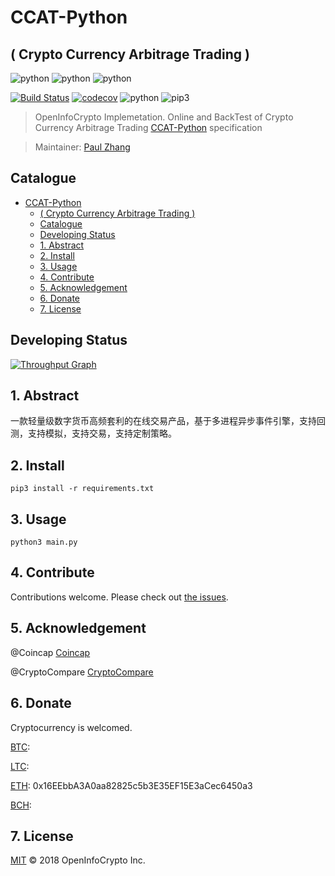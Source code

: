 # CCAT-Python
## ( Crypto Currency Arbitrage Trading )

![python](https://img.shields.io/badge/Project-CCAT%20Python-blue.svg?style=plastic)
![python](https://img.shields.io/badge/Status-Devloping-blue.svg?style=plastic)
![python](https://img.shields.io/badge/Made%20by-OpenInfoCrypto-blue.svg?style=plastic)

[![Build Status](http://pipline.club:8080/buildStatus/icon?job=CCAT-Python&style=plastic)](http://pipline.club:8080/job/CCAT-Python)
[![codecov](https://codecov.io/gh/OpenInfoCrypto/CCAT-Python/branch/master/graph/badge.svg?style=plastic)](https://codecov.io/gh/OpenInfoCrypto/CCAT-Python)
![python](https://img.shields.io/badge/Python3-%3E%3D3.6.5-orange.svg?style=plastic)
![pip3](https://img.shields.io/badge/Pip3-%3E%3D18.1.0-orange.svg?style=plastic)

> OpenInfoCrypto Implemetation. Online and BackTest of Crypto Currency Arbitrage Trading
[CCAT-Python](https://github.com/OpenInfoCrypto/CCAT-Python) specification

> Maintainer:
[Paul Zhang](https://github.com/paulplayer)

## Catalogue
<!-- TOC depthFrom:1 depthTo:6 withLinks:1 updateOnSave:1 orderedList:0 -->

- [CCAT-Python](#ccat-python)
	- [( Crypto Currency Arbitrage Trading )](#-crypto-currency-arbitrage-trading-)
	- [Catalogue](#catalogue)
	- [Developing Status](#developing-status)
	- [1. Abstract](#1-abstract)
	- [2. Install](#2-install)
	- [3. Usage](#3-usage)
	- [4. Contribute](#4-contribute)
	- [5. Acknowledgement](#5-acknowledgement)
	- [6. Donate](#6-donate)
	- [7. License](#7-license)

<!-- /TOC -->

## Developing Status

[![Throughput Graph](https://graphs.waffle.io/OpenInfoCrypto/CCAT-Python/throughput.svg)](https://waffle.io/OpenInfoCrypto/CCAT-Python/metrics/throughput)

## 1. Abstract

一款轻量级数字货币高频套利的在线交易产品，基于多进程异步事件引擎，支持回测，支持模拟，支持交易，支持定制策略。

## 2. Install

```
pip3 install -r requirements.txt
```

## 3. Usage

```
python3 main.py
```

## 4. Contribute

Contributions welcome. Please check out [the issues](https://github.com/OpenInfoCrypto/CCAT-Core/issues).

## 5. Acknowledgement

@Coincap
[Coincap](https://coincap.io/)

@CryptoCompare
[CryptoCompare](https://www.cryptocompare.com/)

## 6. Donate

Cryptocurrency is welcomed.

[BTC](#):

[LTC](#):

[ETH](#): 0x16EEbbA3A0aa82825c5b3E35EF15E3aCec6450a3

[BCH](#):

## 7. License

[MIT](LICENSE) © 2018 OpenInfoCrypto Inc.
